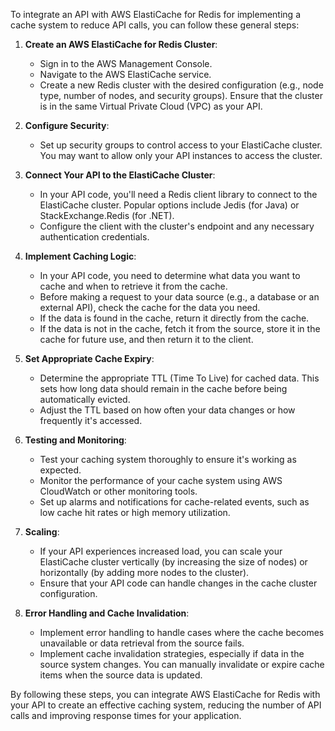 To integrate an API with AWS ElastiCache for Redis for implementing a cache system to reduce API calls, you can follow these general steps:

1. **Create an AWS ElastiCache for Redis Cluster**:

   - Sign in to the AWS Management Console.
   - Navigate to the AWS ElastiCache service.
   - Create a new Redis cluster with the desired configuration (e.g., node type, number of nodes, and security groups). Ensure that the cluster is in the same Virtual Private Cloud (VPC) as your API.

2. **Configure Security**:

   - Set up security groups to control access to your ElastiCache cluster. You may want to allow only your API instances to access the cluster.

3. **Connect Your API to the ElastiCache Cluster**:

   - In your API code, you'll need a Redis client library to connect to the ElastiCache cluster. Popular options include Jedis (for Java) or StackExchange.Redis (for .NET).
   - Configure the client with the cluster's endpoint and any necessary authentication credentials.

4. **Implement Caching Logic**:

   - In your API code, you need to determine what data you want to cache and when to retrieve it from the cache.
   - Before making a request to your data source (e.g., a database or an external API), check the cache for the data you need.
   - If the data is found in the cache, return it directly from the cache.
   - If the data is not in the cache, fetch it from the source, store it in the cache for future use, and then return it to the client.

5. **Set Appropriate Cache Expiry**:

   - Determine the appropriate TTL (Time To Live) for cached data. This sets how long data should remain in the cache before being automatically evicted.
   - Adjust the TTL based on how often your data changes or how frequently it's accessed.

6. **Testing and Monitoring**:

   - Test your caching system thoroughly to ensure it's working as expected.
   - Monitor the performance of your cache system using AWS CloudWatch or other monitoring tools.
   - Set up alarms and notifications for cache-related events, such as low cache hit rates or high memory utilization.

7. **Scaling**:

   - If your API experiences increased load, you can scale your ElastiCache cluster vertically (by increasing the size of nodes) or horizontally (by adding more nodes to the cluster).
   - Ensure that your API code can handle changes in the cache cluster configuration.

8. **Error Handling and Cache Invalidation**:

   - Implement error handling to handle cases where the cache becomes unavailable or data retrieval from the source fails.
   - Implement cache invalidation strategies, especially if data in the source system changes. You can manually invalidate or expire cache items when the source data is updated.

By following these steps, you can integrate AWS ElastiCache for Redis with your API to create an effective caching system, reducing the number of API calls and improving response times for your application.
